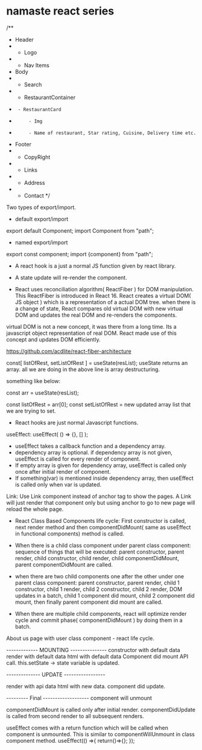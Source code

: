 # namaste react series

/**
 * Header
 *  - Logo
 *  - Nav Items
 * Body
 *  - Search
 *  - RestaurantContainer
 *      - RestaurantCard
 *          - Img
 *          - Name of restaurant, Star rating, Cuisine, Delivery time etc.
 * Footer
 *  - CopyRight
 *  - Links
 *  - Address
 *  - Contact
 */


 Two types of export/import.

 - default export/import

 export default Component;
 import Component from "path";

- named export/import

export const component;
import {component} from "path";


 - A react hook is a just a normal JS function given by react library.
 - A state update will re-render the component.


 - React uses reconciliation algorithm( ReactFiber ) for DOM manipulation. This ReactFiber is introduced in React 16. 
 React creates a virtual DOM( JS object ) which is a representation of a actual DOM tree. when there is a change of state, React compares old virtual DOM with new virtual DOM and updates the real DOM and re-renders the components.

 virtual DOM is not a new concept, it was there from a long time. Its a javascript object representation of real DOM. React made use of this concept and updates DOM efficiently.

 https://github.com/acdlite/react-fiber-architecture


 const[ listOfRest, setListOfRest ] = useState(resList);
 useState returns an array. all we are doing in the above line is array destructuring.

 something like below:

 const arr = useState(resList);

 const listOfRest = arr[0];
 const setListOfRest = new updated array list that we are trying to set.

 - React hooks are just normal Javascript functions.

 useEffect: 
 useEffect( () => {}, [] );
 - useEffect takes a callback function and a dependency array.
 - dependency array is optional. if dependency array is not given, useEffect is called for every render of component. 
 - If empty array is given for dependency array, useEffect is called only once after initial render of component.
 - If something(var) is mentioned inside dependency array, then useEffect is called only when var is updated.


 Link: Use Link component instead of anchor tag to show the pages. A Link will just render that component only but using anchor to go to new page will reload the whole page.

 - React Class Based Components life cycle: First constructor is called, next render method and then componentDidMount( same as useEffect in functional components) method is called.
 - When there is a child class component under parent class component: sequence of things that will be executed: 
 parent constructor, parent render, 
 child constructor, child render, child componentDidMount, 
 parent componentDidMount are called.

- when there are two child components one after the other under one parent class component:
parent constructor, parent render, child 1 constructor, child 1 render, child 2 constructor, child 2 render, DOM updates in a batch,
child 1 component did mount, child 2 component did mount, then finally parent component did mount are called.

- When there are multiple child components, react will optimize render cycle and commit phase( componentDidMount ) by doing them in a batch.

About us page with user class component - react life cycle.

------------- MOUNTING ---------------
constructor with default data
render with default data
html with default data
Component did mount
API call.
this.setState -> state variable is updated.

-------------- UPDATE -----------------

render with api data
html with new data.
component did update.

--------- Final -------------------
component will unmount



componentDidMount is called only after initial render.
componentDidUpdate is called from second render to all subsequent renders.

useEffect comes with a return function which will be called when component is unmounted. This is similar to componentWillUnmount in class component method.
useEffect(() =>{
    return()=>{};
 });
 
